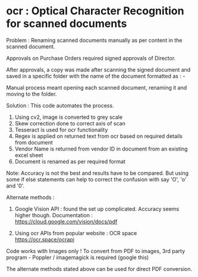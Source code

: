 # ocr : Optical Character Recognition for scanned documents

Problem : Renaming scanned documents manually as per content in the scanned document.

Approvals on Purchase Orders required signed approvals of Director. 

After approvals, a copy was made after scanning the signed document and saved in a specific folder with the name of the document formatted as : 
<PO number> <Vendor Name> - <Project ID>

Manual process meant opening each scanned document, renaming it and moving to the folder. 

Solution : This code automates the process.

1. Using cv2, image is converted to grey scale
2. Skew correction done to correct axis of scan
3. Tesseract is used for ocr functionality
4. Regex is applied on returned text from ocr based on required details from document
5. Vendor Name is returned from vendor ID in document from an existing excel sheet
6. Document is renamed as per required format


Note: Accuracy is not the best and results have to be compared. But using some if else statements can help to correct the confusion with say 'O', 'o' and '0'.

Alternate methods :
  1. Google Vision API : found the set up complicated. Accuracy seems higher though.
    Documentation : https://cloud.google.com/vision/docs/pdf
  
  2. Using ocr APIs from popular website : OCR space
    https://ocr.space/ocrapi

  
Code works with Images only ! To convert from PDF to images, 3rd party program - Poppler / imagemagick is required (google this)
  
The alternate methods stated above can be used for direct PDF conversion.
